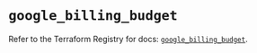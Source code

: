 # `google_billing_budget`

Refer to the Terraform Registry for docs: [`google_billing_budget`](https://registry.terraform.io/providers/hashicorp/google-beta/6.21.0/docs/resources/google_billing_budget).
